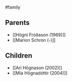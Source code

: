#family

## Parents
- [[Högni Fróðason (1969)]]
- [[Marion Schron (-)]]

## Children
- [[Ari Högnason (2002)]]
- [[Mía Högnadóttir (2004)]]

